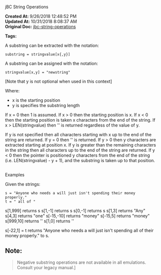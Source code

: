 # 
jBC String Operations

**Created At:** 9/26/2018 12:48:52 PM  
**Updated At:** 10/31/2018 8:08:37 AM  
**Original Doc:** [jbc-string-operations](https://docs.jbase.com/36868-jbase-basic/jbc-string-operations)  

**Tags:**
<badge text='substrings' vertical='middle' />
<badge text='string operations' vertical='middle' />

A substring can be extracted with the notation:

```
substring = stringvalue[x{,y}]
```

A substring can be assigned with the notation:

```
stringvalue[x,y] = "newstring"
```

[Note that y is not optional when used in this context]

Where:

- x is the starting position
- y is specifies the substring length


If x = 0 then 1 is assumed.
If x &gt; 0 then the starting position is x.
If x &lt; 0 then the starting position is taken x characters from the end of the string.
If x &gt; LEN(stringvalue) then '' is returned regardless of the value of y.

If y is not specified then all characters starting with x up to the end of the string are returned.
If y = 0 then '' is returned.
If y &gt; 0 then y characters are extracted starting at position x. If y is greater than the remaining characters in the string then all characters up to the end of the string are returned.
If y &lt; 0 then the pointer is positioned y characters from the end of the string (i.e. LEN(stringvalue) - y + 1), and the substring is taken up to that position.

## 
Examples

Given the strings:

```
s = "Anyone who needs a will just isn't spending their money properly."
t = " all of "
```

s[1,999] returns s
s[1,-1] returns s
s[0,-1] returns s
s[1,3] returns "Any"
s[4,3] returns "one"
s[-15,-10] returns "money"
s[-15,5] returns "money"
s[999,10] returns ''
s[1,0] returns ''

s[-22,1] = t returns "Anyone who needs a will just isn't spending all of their money properly." to s.



## Note:


> Negative substring operations are not available in all emulations. Consult your legacy manual.]

